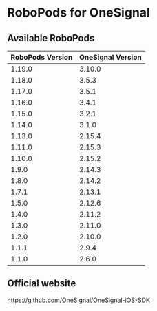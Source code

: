 # RoboPods for OneSignal

## Available RoboPods

| RoboPods Version  | OneSignal Version |
|-------------------|-------------------|
| 1.19.0            | 3.10.0            |
| 1.18.0            | 3.5.3             |
| 1.17.0            | 3.5.1             |
| 1.16.0            | 3.4.1             |
| 1.15.0            | 3.2.1             |
| 1.14.0            | 3.1.0             |
| 1.13.0            | 2.15.4            |
| 1.11.0            | 2.15.3            |
| 1.10.0            | 2.15.2            |
| 1.9.0             | 2.14.3            |
| 1.8.0             | 2.14.2            |
| 1.7.1             | 2.13.1            |
| 1.5.0             | 2.12.6            |
| 1.4.0             | 2.11.2            |
| 1.3.0             | 2.11.0            |
| 1.2.0             | 2.10.0            |
| 1.1.1             | 2.9.4             |
| 1.1.0             | 2.6.0             |

## Official website

https://github.com/OneSignal/OneSignal-iOS-SDK

